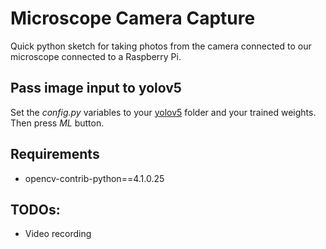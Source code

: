 # Microscope Camera Capture
Quick python sketch for taking photos from the camera connected to our microscope connected to a Raspberry Pi.

## Pass image input to yolov5
Set the *config.py* variables to your [yolov5](https://github.com/ultralytics/yolov5) folder and your trained weights. Then press *ML* button.

## Requirements
* opencv-contrib-python==4.1.0.25

## TODOs:
* Video recording
